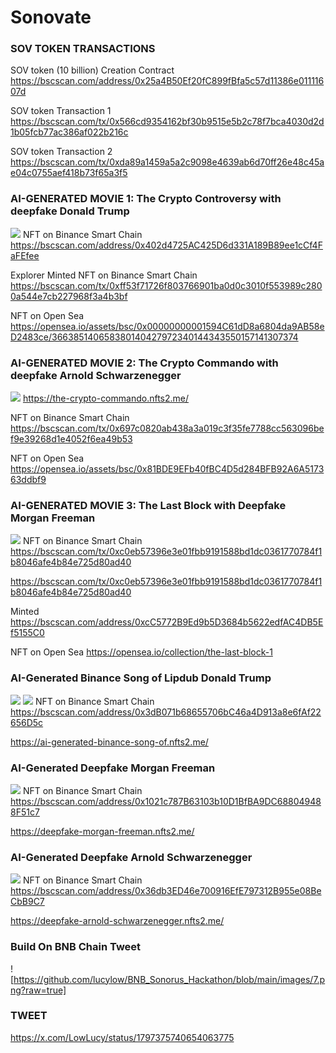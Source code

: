 # Sonovate 

### SOV TOKEN TRANSACTIONS
SOV token (10 billion) Creation Contract 
https://bscscan.com/address/0x25a4B50Ef20fC899fBfa5c57d11386e01111607d

SOV token Transaction 1 
https://bscscan.com/tx/0x566cd9354162bf30b9515e5b2c78f7bca4030d2d1b05fcb77ac386af022b216c

SOV token Transaction 2
https://bscscan.com/tx/0xda89a1459a5a2c9098e4639ab6d70ff26e48c45ae04c0755aef418b73f65a3f5

### AI-GENERATED MOVIE 1: The Crypto Controversy with deepfake Donald Trump 

![](https://github.com/lucylow/BNB_Sonorus_Hackathon/blob/main/images/1.png?raw=true)
NFT on Binance Smart Chain 
https://bscscan.com/address/0x402d4725AC425D6d331A189B89ee1cCf4FaFEfee

Explorer  Minted NFT on Binance Smart Chain 
https://bscscan.com/tx/0xff53f71726f803766901ba0d0c3010f553989c2800a544e7cb227968f3a4b3bf

NFT on Open Sea
https://opensea.io/assets/bsc/0x00000000001594C61dD8a6804da9AB58eD2483ce/366385140658380140427972340144343550157141307374


### AI-GENERATED MOVIE 2: The Crypto Commando with deepfake Arnold Schwarzenegger 
![](https://github.com/lucylow/BNB_Sonorus_Hackathon/blob/main/images/2.png?raw=true)
https://the-crypto-commando.nfts2.me/

NFT on Binance Smart Chain 
https://bscscan.com/tx/0x697c0820ab438a3a019c3f35fe7788cc563096bef9e39268d1e4052f6ea49b53

NFT on Open Sea
https://opensea.io/assets/bsc/0x81BDE9EFb40fBC4D5d284BFB92A6A517363ddbf9


### AI-GENERATED MOVIE 3: The Last Block with Deepfake Morgan Freeman 
![](https://github.com/lucylow/BNB_Sonorus_Hackathon/blob/main/images/3.png?raw=true)
NFT on Binance Smart Chain 
https://bscscan.com/tx/0xc0eb57396e3e01fbb9191588bd1dc0361770784f1b8046afe4b84e725d80ad40

https://bscscan.com/tx/0xc0eb57396e3e01fbb9191588bd1dc0361770784f1b8046afe4b84e725d80ad40

Minted
https://bscscan.com/address/0xcC5772B9Ed9b5D3684b5622edfAC4DB5Ef5155C0

NFT on Open Sea
https://opensea.io/collection/the-last-block-1

### AI-Generated Binance Song of Lipdub Donald Trump
![](https://github.com/lucylow/BNB_Sonorus_Hackathon/blob/main/images/4a.png?raw=true)
![](https://github.com/lucylow/BNB_Sonorus_Hackathon/blob/main/images/4b.png?raw=true)
NFT on Binance Smart Chain 
https://bscscan.com/address/0x3dB071b68655706bC46a4D913a8e6fAf22656D5c

https://ai-generated-binance-song-of.nfts2.me/



### AI-Generated Deepfake Morgan Freeman
![](https://github.com/lucylow/BNB_Sonorus_Hackathon/blob/main/images/5.png?raw=true)
NFT on Binance Smart Chain 
https://bscscan.com/address/0x1021c787B63103b10D1BfBA9DC688049488F51c7

https://deepfake-morgan-freeman.nfts2.me/

### AI-Generated Deepfake Arnold Schwarzenegger
![](https://github.com/lucylow/BNB_Sonorus_Hackathon/blob/main/images/6.png?raw=true)
NFT on Binance Smart Chain 
https://bscscan.com/address/0x36db3ED46e700916EfE797312B955e08BeCbB9C7

https://deepfake-arnold-schwarzenegger.nfts2.me/


### Build On BNB Chain Tweet

![https://github.com/lucylow/BNB_Sonorus_Hackathon/blob/main/images/7.png?raw=true]


### TWEET
https://x.com/LowLucy/status/1797375740654063775

